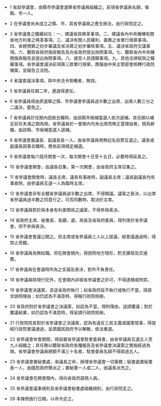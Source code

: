 * 1 省設參議會，由縣市參議會選舉省參議員組織之。前項省參議員名額，每縣、市一人。

* 2 在參議會尚未成立之縣、市，其省參議員之產生辦法，由行政院定之。

* 3 省參議會之職權如左：一、建議省政興革事項。二、建議省內中央機構有關省地方利害之興革事項。三、議決有關人民權利、義務之省單行規章事項。四、省總預算之初步審議及省決算之初步審核事項。五、議決省政府交議事項。六、聽取省政府施政報告及向省政府提出詢問事項。七、聽取省內中央機關施政報告並提出詢問事項。八、接受人民請願事項。九、其他法律賦與之職權事項。省參議會議決前項第三款單行規章，應報由中央主管部會核轉行政院備案，並報告立法院。

* 4 省議會議決事項，與中央法令牴觸者，無效。

* 5 省參議員任期二年，連選得連任。

* 6 省參議員得由原選舉之縣、市參議會參議員過半數之出席，出席人數三分之二議決，罷免之。

* 7 省參議員於任期內因故去職時，由該縣市候補當選人依次遞補，其任期以補足前任未滿之期為限。省參議員於一會期內均未出席而無正當理由者，視為辭職，由該縣、市候補當選人遞補。

* 8 省參議會置議長、副議長各一人，由省參議員用無記名投票互選之。議長或副議長因事去職時，應依前項規定補選。

* 9 省參議會每六個月開會一次，每次開會十日至十五日，必要時得延長之。

* 10 省參議會開會，由議長召集，第一次開會，由省政府主席召集之。

* 11 省參議會開會時，議長主席，議長有事故時，副議長主席；議長副議長均有事故時，由參議員互選一人為臨時主席。

* 12 省參議會非有全體省參議員過半數之出席，不得開議。議案之表決，以出席省參議員過半數之同意行之，可否同數時，取決於主席。

* 13 省參議員對於與本身有利害關係之議案，不得參與表決。

* 14 省政府主席、秘書長、各廳、處、局長及省政府委員，得列席於省參議會，但不參與表決。

* 15 省參議會會議公開之。但主席或省參議員三人以上提議，經會議通過時，得禁止旁聽。

* 16 省參議員為無給職。但在開會期內，得按照地方情形，酌支膳宿及交通費。

* 17 省參議員在會議時所為之言論及表決，對外不負責任。

* 18 省參議員除現行犯外，在會期內非經省參議會之許可，不得逮捕或拘禁。

* 19 省參議會決議案，咨送省政府執行；如省政府延不執行或執行不當，得請求說明理由；如仍認為不滿意時，得報行政院核辦。

* 20 省政府對於省參議會之決議案，如認為不當，得附理由，送請覆議；對於覆議結果，如仍認為不滿意時，得呈請行政院核辦。

* 21 行政院院長對於省參議會之決議案，認為有違反三民主義或國策情事，得提經行政院會議通過，呈請國民政府予以解散，依法重選。

* 22 省參議會休會期間，得設置省參議會駐會委員會，由省參議員互選五人至九人組織之；其任務以聽取省政府各種報告及省參議會決議案之實施經過為限。省參議會參議員總額不滿三十名者，駐會委員名額不得超過五人。

* 23 省參議會置秘書處，承議長之命，辦理省參議會一切事務；秘書處置秘書長一人，由國民政府簡派之；置秘書一人或二人，由議長派充之。

* 24 省參議會在開會期內，得向省政府調用人員。

* 25 省參議會議事規則及省參議會秘書處組織規則，由行政院定之。

* 26 本條例施行日期，以命令定之。

